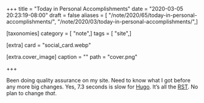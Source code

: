 +++
title = "Today in Personal Accomplishments"
date = "2020-03-05 20:23:19-08:00"
draft = false
aliases = [ "/note/2020/65/today-in-personal-accomplishments/", "/note/2020/03/today-in-personal-accomplishments/",]

[taxonomies]
category = [ "note",]
tags = [ "site",]

[extra]
card = "social_card.webp"

[extra.cover_image]
caption = ""
path = "cover.png"

+++

Been doing quality assurance on my site. Need to know what I got before
any more big changes. Yes, 7.3 seconds is slow for
[Hugo](https://gohugo.io). It’s all the [RST](/tags/rst). No plan to
change *that*.
